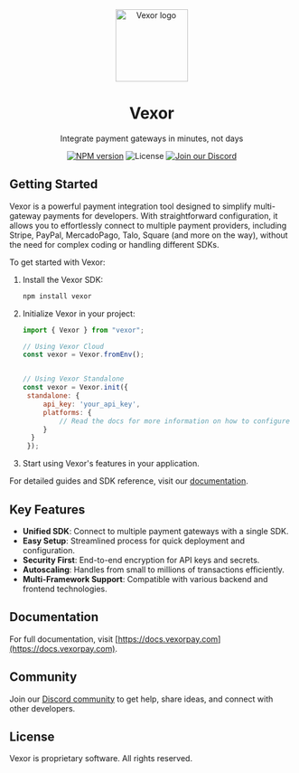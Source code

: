 <div align="center">
  <a href="https://vexorpay.com">
    <img src="https://docs.vexorpay.com/_next/image?url=%2F_next%2Fstatic%2Fmedia%2Flogo.8ef20009.png&w=1920&q=75" alt="Vexor logo" height="128">
  </a>
  <h1>Vexor</h1>
  <p>Integrate payment gateways in minutes, not days</p>
</div>
<div align="center">
  <a href="https://www.npmjs.com/package/vexor"><img src="https://img.shields.io/npm/v/vexor.svg?style=for-the-badge&labelColor=000000" alt="NPM version"></a>
  <img src="https://img.shields.io/badge/License-Proprietary-red.svg?style=for-the-badge&labelColor=000000" alt="License">
  <a href="https://discord.gg/ZpMDsfBkgY"><img src="https://img.shields.io/badge/Join%20our%20Discord-blueviolet.svg?style=for-the-badge&logo=Discord&labelColor=000000&logoWidth=20" alt="Join our Discord"></a>
</div>



## Getting Started

Vexor is a powerful payment integration tool designed to simplify multi-gateway payments for developers. With straightforward configuration, it allows you to effortlessly connect to multiple payment providers, including Stripe, PayPal, MercadoPago, Talo, Square (and more on the way), without the need for complex coding or handling different SDKs.

To get started with Vexor:

1. Install the Vexor SDK:
   ```bash
   npm install vexor
   ```

2. Initialize Vexor in your project:
   ```javascript
   import { Vexor } from "vexor";
   
   // Using Vexor Cloud 
   const vexor = Vexor.fromEnv();


   // Using Vexor Standalone
   const vexor = Vexor.init({
    standalone: {
        api_key: 'your_api_key',
        platforms: {
            // Read the docs for more information on how to configure the platforms
        }
     }
    });
   ```


3. Start using Vexor's features in your application.

For detailed guides and SDK reference, visit our [documentation](https://docs.vexorpay.com).

## Key Features

- **Unified SDK**: Connect to multiple payment gateways with a single SDK.
- **Easy Setup**: Streamlined process for quick deployment and configuration.
- **Security First**: End-to-end encryption for API keys and secrets.
- **Autoscaling**: Handles from small to millions of transactions efficiently.
- **Multi-Framework Support**: Compatible with various backend and frontend technologies.

## Documentation

For full documentation, visit [https://docs.vexorpay.com](https://docs.vexorpay.com).

## Community

Join our [Discord community](https://discord.gg/ZpMDsfBkgY) to get help, share ideas, and connect with other developers.

## License

Vexor is proprietary software. All rights reserved.
